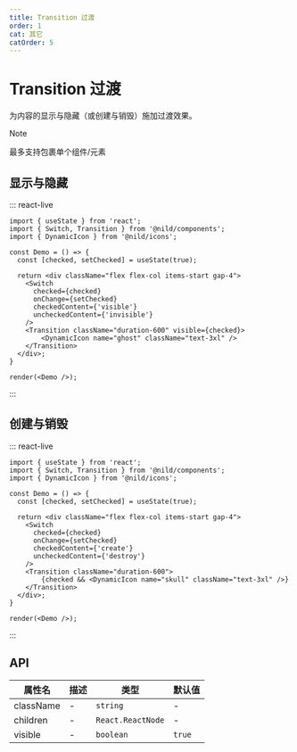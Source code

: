 ```yaml
---
title: Transition 过渡
order: 1
cat: 其它
catOrder: 5
---
```


# Transition 过渡

为内容的显示与隐藏（或创建与销毁）施加过渡效果。

> [!NOTE]
> 最多支持包裹单个组件/元素

## 显示与隐藏

::: react-live
```tsx
import { useState } from 'react';
import { Switch, Transition } from '@nild/components';
import { DynamicIcon } from '@nild/icons';

const Demo = () => {
  const [checked, setChecked] = useState(true);

  return <div className="flex flex-col items-start gap-4">
    <Switch
      checked={checked}
      onChange={setChecked}
      checkedContent={'visible'}
      uncheckedContent={'invisible'}
    />
    <Transition className="duration-600" visible={checked}>
        <DynamicIcon name="ghost" className="text-3xl" />
    </Transition>
  </div>;
}

render(<Demo />);
```
:::

## 创建与销毁

::: react-live
```tsx
import { useState } from 'react';
import { Switch, Transition } from '@nild/components';
import { DynamicIcon } from '@nild/icons';

const Demo = () => {
  const [checked, setChecked] = useState(true);

  return <div className="flex flex-col items-start gap-4">
    <Switch
      checked={checked}
      onChange={setChecked}
      checkedContent={'create'}
      uncheckedContent={'destroy'}
    />
    <Transition className="duration-600">
        {checked && <DynamicIcon name="skull" className="text-3xl" />}
    </Transition>
  </div>;
}

render(<Demo />);
```
:::

## API

| 属性名 | 描述 | 类型 | 默认值 |
| --- | --- | --- | --- |
| className | - | `string` | - |
| children | - | `React.ReactNode` | - |
| visible | - | `boolean` | `true` |
